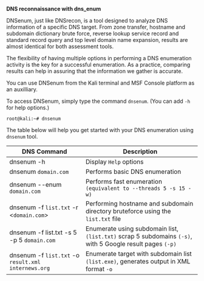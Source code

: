 **DNS reconnaissance with dns_enum**

DNSenum, just like DNSrecon, is a tool designed to analyze DNS information of a specific DNS target. From zone transfer, hostname and subdomain dictionary brute force, reverse lookup service record and standard record query and top level domain name expansion, results are almost identical for both assessment tools. 

The flexibility of having multiple options in performing a DNS enumeration activity is the key for a successful enumeration. As a practice, comparing results can help in assuring that the information we gather is accurate. 

You can use DNSenum from the Kali terminal and MSF Console platform as an auxilliary.

To access DNSenum, simply type the command ```dnsenum```. (You can add ```-h``` for help options.)

 ```root@kali:~# dnsenum``` 

The table below will help you get started with your DNS enumeration using ```dnsenum``` tool.  

| DNS Command | Description |
|-------------|-------------|
|dnsenum -h|Display ```Help``` options|
|dnsenum ```domain.com```|Performs basic DNS enumeration|
|dnsenum --enum ```domain.com```|Performs fast enumeration ```(equivalent to --threads 5 -s 15 -w)```|
|dnsenum -f ```list.txt``` -r <```domain.com```>|Performing hostname and subdomain directory bruteforce using the ```list.txt``` file|
|dnsenum -f list.txt -s 5 -p 5 ```domain.com```|Enumerate using subdomain list,```(list.txt)``` scrap 5 subdomains ```(-s)```, with 5 Google result pages ```(-p)```| 
|dnsenum -f ```list.txt``` -o ```result.xml``` ```internews.org```|Enumerate target with subdomain list ```(list.exe)```, generates output in XML format ```-o``` |
